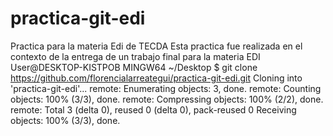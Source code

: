 # practica-git-edi
Practica para la materia Edi de TECDA
Esta practica fue realizada en el contexto de la entrega de un trabajo final para la materia EDI
User@DESKTOP-KISTPOB MINGW64 ~/Desktop
$ git clone https://github.com/florencialarreategui/practica-git-edi.git
Cloning into 'practica-git-edi'...
remote: Enumerating objects: 3, done.
remote: Counting objects: 100% (3/3), done.
remote: Compressing objects: 100% (2/2), done.
remote: Total 3 (delta 0), reused 0 (delta 0), pack-reused 0
Receiving objects: 100% (3/3), done.


